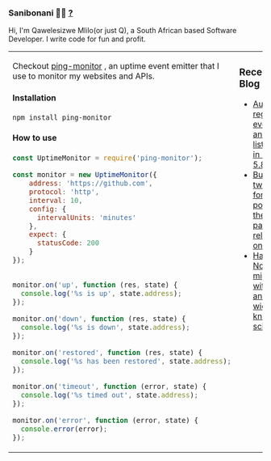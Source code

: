 ### Sanibonani 👋🏾  [?](https://en.wiktionary.org/wiki/sanibonani)

Hi, I'm Qawelesizwe Mlilo(or just Q), a South African based Software Developer. I write code for fun and profit.



<table style="border: none;vertical-align:top;">
<tr style="border: none;">
<td style="border: none;" width="50%">
    
Checkout [ping-monitor](https://github.com/qawemlilo/ping-monitor) , an uptime event emitter that I use to monitor my websites and APIs.


#### Installation 

```
npm install ping-monitor
```

#### How to use 

```javascript
const UptimeMonitor = require('ping-monitor');

const monitor = new UptimeMonitor({
    address: 'https://github.com',
    protocol: 'http',
    interval: 10,
    config: {
      intervalUnits: 'minutes'
    },
    expect: {
      statusCode: 200
    }
});


monitor.on('up', function (res, state) {
  console.log('%s is up', state.address);
});

monitor.on('down', function (res, state) {
  console.log('%s is down', state.address);
});

monitor.on('restored', function (res, state) {
  console.log('%s has been restored', state.address);
});

monitor.on('timeout', function (error, state) {
  console.log('%s timed out', state.address);
});

monitor.on('error', function (error, state) {
  console.error(error);
});
```
</td>

<td style="border:none;vertical-align:top;" width="40%">


### Recent Blog Posts


* [Auto-registering events and listeners in Laravel 5.8](https://blog.ragingflame.co.za/2019/10/23/autoregistering-events-and-listeners-in-laravel-58)
* [Building a twitter bot for posting the latest package releases on Github](https://blog.ragingflame.co.za/2018/3/19/building-a-twitter-bot-for-posting-the-latest-package-releases-on-github)
* [Handling Node.js migrations with knex and widget-knex-schema](https://blog.ragingflame.co.za/2016/10/3/handing-nodejs-migrations-with-knex-and-widgetknexschema)
</td>
</tr>
</table>

